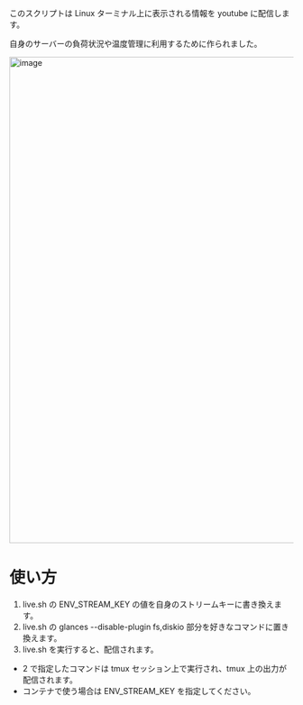 このスクリプトは Linux ターミナル上に表示される情報を youtube に配信します。

自身のサーバーの負荷状況や温度管理に利用するために作られました。

<img width="1269" height="863" alt="image" src="https://github.com/user-attachments/assets/da9debc9-6634-4565-9543-87743a3f4183" />

# 使い方
1. live.sh の ENV_STREAM_KEY の値を自身のストリームキーに書き換えます。
2. live.sh の glances --disable-plugin fs,diskio 部分を好きなコマンドに置き換えます。
3. live.sh を実行すると、配信されます。

- 2 で指定したコマンドは tmux セッション上で実行され、tmux 上の出力が配信されます。
- コンテナで使う場合は ENV_STREAM_KEY を指定してください。
